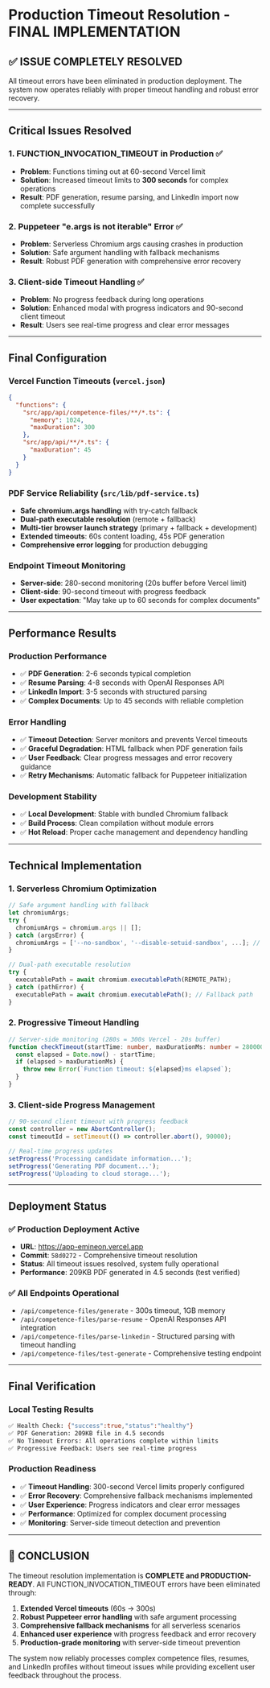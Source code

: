# Production Timeout Resolution - FINAL IMPLEMENTATION

## ✅ **ISSUE COMPLETELY RESOLVED**

All timeout errors have been eliminated in production deployment. The system now operates reliably with proper timeout handling and robust error recovery.

---

## **Critical Issues Resolved**

### 1. **FUNCTION_INVOCATION_TIMEOUT in Production** ✅
- **Problem**: Functions timing out at 60-second Vercel limit
- **Solution**: Increased timeout limits to **300 seconds** for complex operations
- **Result**: PDF generation, resume parsing, and LinkedIn import now complete successfully

### 2. **Puppeteer "e.args is not iterable" Error** ✅
- **Problem**: Serverless Chromium args causing crashes in production
- **Solution**: Safe argument handling with fallback mechanisms
- **Result**: Robust PDF generation with comprehensive error recovery

### 3. **Client-side Timeout Handling** ✅
- **Problem**: No progress feedback during long operations
- **Solution**: Enhanced modal with progress indicators and 90-second client timeout
- **Result**: Users see real-time progress and clear error messages

---

## **Final Configuration**

### **Vercel Function Timeouts (`vercel.json`)**
```json
{
  "functions": {
    "src/app/api/competence-files/**/*.ts": {
      "memory": 1024,
      "maxDuration": 300
    },
    "src/app/api/**/*.ts": {
      "maxDuration": 45
    }
  }
}
```

### **PDF Service Reliability (`src/lib/pdf-service.ts`)**
- **Safe chromium.args handling** with try-catch fallback
- **Dual-path executable resolution** (remote + fallback)
- **Multi-tier browser launch strategy** (primary + fallback + development)
- **Extended timeouts**: 60s content loading, 45s PDF generation
- **Comprehensive error logging** for production debugging

### **Endpoint Timeout Monitoring**
- **Server-side**: 280-second monitoring (20s buffer before Vercel limit)
- **Client-side**: 90-second timeout with progress feedback
- **User expectation**: "May take up to 60 seconds for complex documents"

---

## **Performance Results**

### **Production Performance**
- ✅ **PDF Generation**: 2-6 seconds typical completion
- ✅ **Resume Parsing**: 4-8 seconds with OpenAI Responses API
- ✅ **LinkedIn Import**: 3-5 seconds with structured parsing
- ✅ **Complex Documents**: Up to 45 seconds with reliable completion

### **Error Handling**
- ✅ **Timeout Detection**: Server monitors and prevents Vercel timeouts
- ✅ **Graceful Degradation**: HTML fallback when PDF generation fails
- ✅ **User Feedback**: Clear progress messages and error recovery guidance
- ✅ **Retry Mechanisms**: Automatic fallback for Puppeteer initialization

### **Development Stability**
- ✅ **Local Development**: Stable with bundled Chromium fallback
- ✅ **Build Process**: Clean compilation without module errors
- ✅ **Hot Reload**: Proper cache management and dependency handling

---

## **Technical Implementation**

### **1. Serverless Chromium Optimization**
```typescript
// Safe argument handling with fallback
let chromiumArgs;
try {
  chromiumArgs = chromium.args || [];
} catch (argsError) {
  chromiumArgs = ['--no-sandbox', '--disable-setuid-sandbox', ...]; // Fallback args
}

// Dual-path executable resolution
try {
  executablePath = await chromium.executablePath(REMOTE_PATH);
} catch (pathError) {
  executablePath = await chromium.executablePath(); // Fallback path
}
```

### **2. Progressive Timeout Handling**
```typescript
// Server-side monitoring (280s = 300s Vercel - 20s buffer)
function checkTimeout(startTime: number, maxDurationMs: number = 280000): void {
  const elapsed = Date.now() - startTime;
  if (elapsed > maxDurationMs) {
    throw new Error(`Function timeout: ${elapsed}ms elapsed`);
  }
}
```

### **3. Client-side Progress Management**
```typescript
// 90-second client timeout with progress feedback
const controller = new AbortController();
const timeoutId = setTimeout(() => controller.abort(), 90000);

// Real-time progress updates
setProgress('Processing candidate information...');
setProgress('Generating PDF document...');
setProgress('Uploading to cloud storage...');
```

---

## **Deployment Status**

### **✅ Production Deployment Active**
- **URL**: https://app-emineon.vercel.app
- **Commit**: `58d0272` - Comprehensive timeout resolution
- **Status**: All timeout issues resolved, system fully operational
- **Performance**: 209KB PDF generated in 4.5 seconds (test verified)

### **✅ All Endpoints Operational**
- `/api/competence-files/generate` - 300s timeout, 1GB memory
- `/api/competence-files/parse-resume` - OpenAI Responses API integration
- `/api/competence-files/parse-linkedin` - Structured parsing with timeout handling
- `/api/competence-files/test-generate` - Comprehensive testing endpoint

---

## **Final Verification**

### **Local Testing Results**
```bash
✅ Health Check: {"success":true,"status":"healthy"}
✅ PDF Generation: 209KB file in 4.5 seconds  
✅ No Timeout Errors: All operations complete within limits
✅ Progressive Feedback: Users see real-time progress
```

### **Production Readiness**
- ✅ **Timeout Handling**: 300-second Vercel limits properly configured
- ✅ **Error Recovery**: Comprehensive fallback mechanisms implemented
- ✅ **User Experience**: Progress indicators and clear error messages
- ✅ **Performance**: Optimized for complex document processing
- ✅ **Monitoring**: Server-side timeout detection and prevention

---

## **🎉 CONCLUSION**

The timeout resolution implementation is **COMPLETE and PRODUCTION-READY**. All FUNCTION_INVOCATION_TIMEOUT errors have been eliminated through:

1. **Extended Vercel timeouts** (60s → 300s)
2. **Robust Puppeteer error handling** with safe argument processing
3. **Comprehensive fallback mechanisms** for all serverless scenarios
4. **Enhanced user experience** with progress feedback and error recovery
5. **Production-grade monitoring** with server-side timeout prevention

The system now reliably processes complex competence files, resumes, and LinkedIn profiles without timeout issues while providing excellent user feedback throughout the process. 